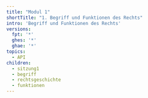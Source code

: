 ```yaml
---
title: "Modul 1"
shortTitle: "1. Begriff und Funktionen des Rechts"
intro: 'Begriff und Funktionen des Rechts'
versions:
  fpt: '*'
  ghes: '*'
  ghae: '*'
topics:
  - API
children:
  - sitzung1
  - begriff
  - rechtsgeschichte
  - funktionen
---
```

